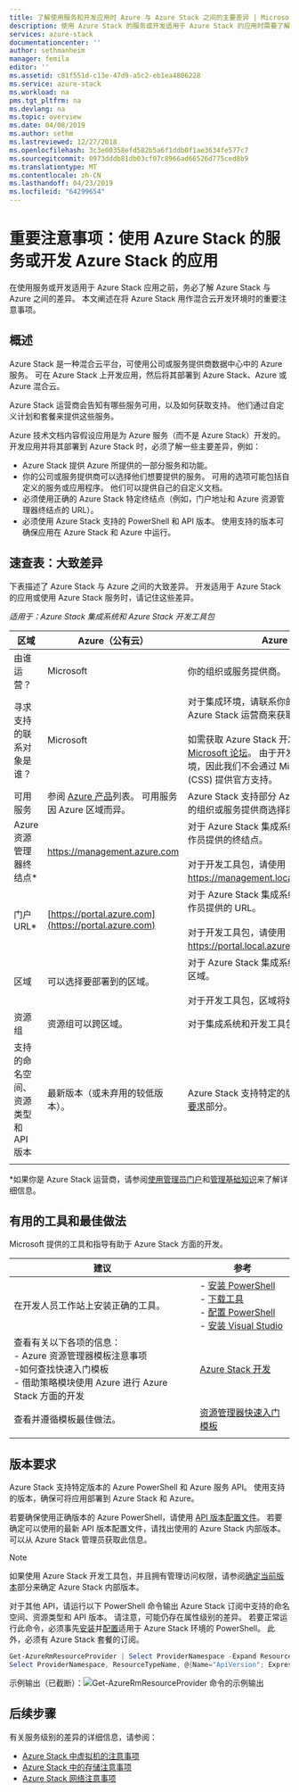 ```yaml
---
title: 了解使用服务和开发应用时 Azure 与 Azure Stack 之间的主要差异 | Microsoft Docs
description: 使用 Azure Stack 的服务或开发适用于 Azure Stack 的应用时需要了解的差异。
services: azure-stack
documentationcenter: ''
author: sethmanheim
manager: femila
editor: ''
ms.assetid: c81f551d-c13e-47d9-a5c2-eb1ea4806228
ms.service: azure-stack
ms.workload: na
pms.tgt_pltfrm: na
ms.devlang: na
ms.topic: overview
ms.date: 04/08/2019
ms.author: sethm
ms.lastreviewed: 12/27/2018
ms.openlocfilehash: 3c3e00358efd582b5a6f1ddb0f1ae3634fe577c7
ms.sourcegitcommit: 0973dddb81db03cf07c8966ad66526d775ced8b9
ms.translationtype: MT
ms.contentlocale: zh-CN
ms.lasthandoff: 04/23/2019
ms.locfileid: "64299654"
---
```

# <a name="key-considerations-using-services-or-building-apps-for-azure-stack"></a>重要注意事项：使用 Azure Stack 的服务或开发 Azure Stack 的应用

在使用服务或开发适用于 Azure Stack 应用之前，务必了解 Azure Stack 与 Azure 之间的差异。 本文阐述在将 Azure Stack 用作混合云开发环境时的重要注意事项。

## <a name="overview"></a>概述

Azure Stack 是一种混合云平台，可使用公司或服务提供商数据中心中的 Azure 服务。 可在 Azure Stack 上开发应用，然后将其部署到 Azure Stack、Azure 或 Azure 混合云。

Azure Stack 运营商会告知有哪些服务可用，以及如何获取支持。 他们通过自定义计划和套餐来提供这些服务。

Azure 技术文档内容假设应用是为 Azure 服务（而不是 Azure Stack）开发的。 开发应用并将其部署到 Azure Stack 时，必须了解一些主要差异，例如：

* Azure Stack 提供 Azure 所提供的一部分服务和功能。
* 你的公司或服务提供商可以选择他们想要提供的服务。 可用的选项可能包括自定义的服务或应用程序。 他们可以提供自己的自定义文档。
* 必须使用正确的 Azure Stack 特定终结点（例如，门户地址和 Azure 资源管理器终结点的 URL）。
* 必须使用 Azure Stack 支持的 PowerShell 和 API 版本。 使用支持的版本可确保应用在 Azure Stack 和 Azure 中运行。

## <a name="cheat-sheet-high-level-differences"></a>速查表：大致差异

下表描述了 Azure Stack 与 Azure 之间的大致差异。 开发适用于 Azure Stack 的应用或使用 Azure Stack 服务时，请记住这些差异。

*适用于：Azure Stack 集成系统和 Azure Stack 开发工具包*

| 区域 | Azure（公有云） | Azure Stack |
| -------- | ------------- | ----------|
| 由谁运营？ | Microsoft | 你的组织或服务提供商。|
| 寻求支持的联系对象是谁？ | Microsoft | 对于集成环境，请联系你的组织或服务提供商的 Azure Stack 运营商来获取支持。<br><br>如需获取 Azure Stack 开发工具包的支持，请访问 [Microsoft 论坛](https://social.msdn.microsoft.com/Forums/home?forum=azurestack)。 由于开发工具包是一个评估环境，因此我们不会通过 Microsoft 客户支持服务 (CSS) 提供官方支持。
| 可用服务 | 参阅 [Azure 产品](https://azure.microsoft.com/services/?b=17.04b)列表。 可用服务因 Azure 区域而异。 | Azure Stack 支持部分 Azure 服务。 实际服务因你的组织或服务提供商选择提供的服务而异。
| Azure 资源管理器终结点* | https://management.azure.com | 对于 Azure Stack 集成系统，使用 Azure Stack 操作员提供的终结点。<br><br>对于开发工具包，请使用： https://management.local.azurestack.external。
| 门户 URL* | [https://portal.azure.com](https://portal.azure.com) | 对于 Azure Stack 集成系统，使用 Azure Stack 操作员提供的 URL。<br><br>对于开发工具包，请使用： https://portal.local.azurestack.external。
| 区域 | 可以选择要部署到的区域。 | 对于 Azure Stack 集成系统，请使用系统中可用的区域。<br><br>对于开发工具包，区域将始终为**本地**。
| 资源组 | 资源组可以跨区域。 | 对于集成系统和开发工具包，只有一个区域。
|支持的命名空间、资源类型和 API 版本 | 最新版本（或未弃用的较低版本）。 | Azure Stack 支持特定的版本。 请参阅本文的[版本要求](#version-requirements)部分。
| | |

*如果你是 Azure Stack 运营商，请参阅[使用管理员门户](../operator/azure-stack-manage-portals.md)和[管理基础知识](../operator/azure-stack-manage-basics.md)来了解详细信息。

## <a name="helpful-tools-and-best-practices"></a>有用的工具和最佳做法

Microsoft 提供的工具和指导有助于 Azure Stack 方面的开发。

| 建议 | 参考 |
| -------- | ------------- |
| 在开发人员工作站上安装正确的工具。 | - [安装 PowerShell](../operator/azure-stack-powershell-install.md)<br>- [下载工具](../operator/azure-stack-powershell-download.md)<br>- [配置 PowerShell](azure-stack-powershell-configure-user.md)<br>- [安装 Visual Studio](azure-stack-install-visual-studio.md) 
| 查看有关以下各项的信息：<br>- Azure 资源管理器模板注意事项<br>-如何查找快速入门模板<br>- 借助策略模块使用 Azure 进行 Azure Stack 方面的开发 | [Azure Stack 开发](azure-stack-developer.md) | 
| 查看并遵循模板最佳做法。 | [资源管理器快速入门模板](https://github.com/Azure/azure-quickstart-templates/blob/master/1-CONTRIBUTION-GUIDE/best-practices.md#best-practices)
| | |

## <a name="version-requirements"></a>版本要求

Azure Stack 支持特定版本的 Azure PowerShell 和 Azure 服务 API。 使用支持的版本，确保可将应用部署到 Azure Stack 和 Azure。

若要确保使用正确版本的 Azure PowerShell，请使用 [API 版本配置文件](azure-stack-version-profiles.md)。 若要确定可以使用的最新 API 版本配置文件，请找出使用的 Azure Stack 内部版本。 可以从 Azure Stack 管理员获取此信息。

> [!NOTE]
> 如果使用 Azure Stack 开发工具包，并且拥有管理访问权限，请参阅[确定当前版本](../operator/azure-stack-updates.md#determine-the-current-version)部分来确定 Azure Stack 内部版本。

对于其他 API，请运行以下 PowerShell 命令输出 Azure Stack 订阅中支持的命名空间、资源类型和 API 版本。 请注意，可能仍存在属性级别的差异。 若要正常运行此命令，必须事先[安装](../operator/azure-stack-powershell-install.md)并[配置](azure-stack-powershell-configure-user.md)适用于 Azure Stack 环境的 PowerShell。 此外，必须有 Azure Stack 套餐的订阅。

```powershell
Get-AzureRmResourceProvider | Select ProviderNamespace -Expand ResourceTypes | Select * -Expand ApiVersions | `
Select ProviderNamespace, ResourceTypeName, @{Name="ApiVersion"; Expression={$_}} 
```

示例输出（已截断）：![Get-AzureRmResourceProvider 命令的示例输出](media/azure-stack-considerations/image1.png)

## <a name="next-steps"></a>后续步骤

有关服务级别的差异的详细信息，请参阅：

* [Azure Stack 中虚拟机的注意事项](azure-stack-vm-considerations.md)
* [Azure Stack 中的存储注意事项](azure-stack-acs-differences.md)
* [Azure Stack 网络注意事项](azure-stack-network-differences.md)
